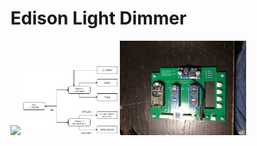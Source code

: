 # Edison Light Dimmer

<img src="/Images/dimmer.gif" width=60%>

<img src="/Images/Block-diagram.png" width=30%>

<img src="/Images/voltage_regulator_mod.JPG" width=40%>
